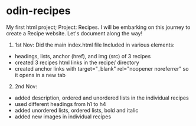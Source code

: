 # odin-recipes
My first html project; Project: Recipes.
I will be embarking on this journey to create a Recipe website.
Let's document along the way!

1. 1st Nov:
Did the main index.html file
Included in various elements:
- headings, lists, anchor (href), and img (src) of 3 recipes
- created 3 recipes html links in the recipe/ directory
- created anchor links with target="_blank" rel="noopener noreferrer" so it opens in a new tab

2. 2nd Nov:
- added description, ordered and unordered lists in the individual recipes
- used different headings from h1 to h4
- added unordered lists, ordered lists, bold and italic
- added new images in individual recipes
